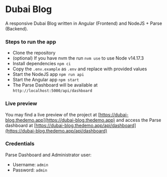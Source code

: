 Dubai Blog
=======================

A responsive Dubai Blog written in Angular (Frontend) and NodeJS + Parse (Backend).

### Steps to run the app

* Clone the repository
* (optional) If you have nvm the run `nvm use` to use Node v14.17.3
* Install dependencies `npm ci`
* Copy the `.env.example` as `.env` and replace with provided values
* Start the NodeJS app `npm run api`
* Start the Angular app `npm start`
* The Parse Dashboard will be available at `http://localhost:5000/api/dashboard`

### Live preview
You may find a live preview of the project at [https://dubai-blog.thedemo.app](https://dubai-blog.thedemo.app)
and access the Parse dashboard at [https://dubai-blog.thedemo.app/api/dashboard](https://dubai-blog.thedemo.app/api/dashboard)

### Credentials
Parse Dashboard and Administrator user:
- Username: `admin`
- Password: `admin`
